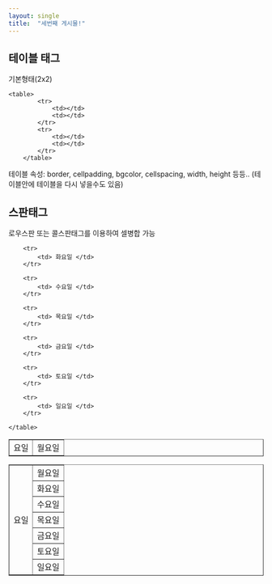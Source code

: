 ```yaml
---
layout: single
title:  "세번째 게시물!"
---
```


## 테이블 태그
  기본형태(2x2)
```
<table>
		<tr>
			<td></td>
			<td></td>
		</tr>
		<tr>
			<td></td>
			<td></td>
		</tr>
	</table>
```
테이블 속성: border, cellpadding, bgcolor, cellspacing, width, height 등등.. 
(테이블안에 테이블을 다시 넣을수도 있음)



## 스판태그
로우스판 또는 콜스판태그를 이용하여 셀병합 가능

 <table border="1">
		<tr>
			<td rowspan="7"> 요일 </td>
			<td> 월요일 </td>
		</tr>

		<tr>
			<td> 화요일 </td>
		</tr>

		<tr>
			<td> 수요일 </td>
		</tr>

		<tr>
			<td> 목요일 </td>
		</tr>

		<tr>
			<td> 금요일 </td>
		</tr>

		<tr>
			<td> 토요일 </td>
		</tr>

		<tr>
			<td> 일요일 </td>
		</tr>

	</table>
 
 <table border="1">
		<tr>
			<td rowspan="7"> 요일 </td>
			<td> 월요일 </td>
		</tr>
		<tr>
			<td> 화요일 </td>
		</tr>
		<tr>
			<td> 수요일 </td>
		</tr>
		<tr>
			<td> 목요일 </td>
		</tr>
		<tr>
			<td> 금요일 </td>
		</tr>
		<tr>
			<td> 토요일 </td>
		</tr>
	<tr>
		<td> 일요일 </td>
	</tr>
</table>
 
